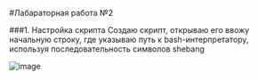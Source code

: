 #Лабараторная работа №2

###1. Настройка скрипта
Создаю скрипт, открываю его ввожу начальную строку, где указываю путь ĸ bash-интерпретатору, используя последовательность символов shebang

![image](https://github.com/user-attachments/assets/04f1a71d-3919-4bb9-9fb6-01198e144c8c)
